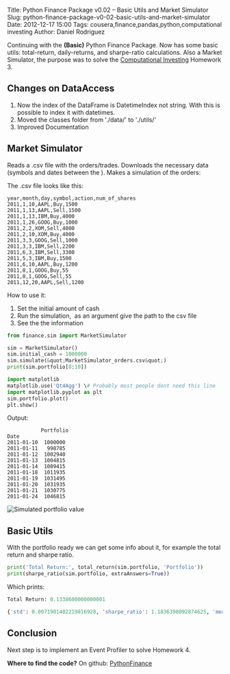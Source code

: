 Title: Python Finance Package v0.02 – Basic Utils and Market Simulator
Slug: python-finance-package-v0-02-basic-utils-and-market-simulator
Date: 2012-12-17 15:00
Tags: cousera,finance,pandas,python,computational investing
Author: Daniel Rodriguez

Continuing with the **(Basic)** Python Finance Package. Now has some
basic utils: total-return, daily-returns, and sharpe-ratio calculations.
Also a Market Simulator, the purpose was to solve the [Computational
Investing][] Homework 3.

Changes on DataAccess
---------------------

1.  Now the index of the DataFrame is DatetimeIndex not string. With
    this is possible to index it with datetimes.
2.  Moved the classes folder from './data/' to './utils/'
3.  Improved Documentation

Market Simulator
----------------

Reads a .csv file with the orders/trades. Downloads the necessary data
(symbols and dates between the ). Makes a simulation of the orders:

The .csv file looks like this:

    year,month,day,symbol,action,num_of_shares
    2011,1,10,AAPL,Buy,1500
    2011,1,13,AAPL,Sell,1500
    2011,1,13,IBM,Buy,4000
    2011,1,26,GOOG,Buy,1000
    2011,2,2,XOM,Sell,4000
    2011,2,10,XOM,Buy,4000
    2011,3,3,GOOG,Sell,1000
    2011,3,3,IBM,Sell,2200
    2011,6,3,IBM,Sell,3300
    2011,5,3,IBM,Buy,1500
    2011,6,10,AAPL,Buy,1200
    2011,8,1,GOOG,Buy,55
    2011,8,1,GOOG,Sell,55
    2011,12,20,AAPL,Sell,1200

How to use it:

1.  Set the initial amount of cash
2.  Run the simulation,  as an argument give the path to the csv file
3.  See the the information

```python
from finance.sim import MarketSimulator

sim = MarketSimulator()
sim.initial_cash = 1000000
sim.simulate(&quot;MarketSimulator_orders.csv&quot;)
print(sim.portfolio[0:10])

import matplotlib
matplotlib.use('Qt4Agg') \# Probably most people dont need this line
import matplotlib.pyplot as plt
sim.portfolio.plot()
plt.show()
```

Output:

               Portfolio
    Date
    2011-01-10  1000000
    2011-01-11   998785
    2011-01-12  1002940
    2011-01-13  1004815
    2011-01-14  1009415
    2011-01-18  1011935
    2011-01-19  1031495
    2011-01-20  1031935
    2011-01-21  1030775
    2011-01-24  1046815

![Simulated portfolio value](/images/blog/2012/12/finance02/portfolio_value.png "Simulated portfolio value")

Basic Utils
-----------

With the portfolio ready we can get some info about it, for example the
total return and sharpe ratio.

```python
print('Total Return:', total_return(sim.portfolio, 'Portfolio'))
print(sharpe_ratio(sim.portfolio, extraAnswers=True))
```

Which prints:

```python
Total Return: 0.1338600000000001

{'std': 0.0071901402219816928, 'sharpe_ratio': 1.1836398092874625, 'mean': 0.0005493527495690362}
```

Conclusion
----------

Next step is to implement an Event Profiler to solve Homework 4.

**Where to find the code?** On github: [PythonFinance][]

  [Computational Investing]: https://class.coursera.org/compinvesting1-2012-001/class/index
    "Computational Investing"
  [PythonFinance]: https://github.com/danielfrg/PythonFinance
